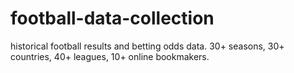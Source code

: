 # football-data-collection
historical football results and betting odds data. 30+ seasons, 30+ countries, 40+ leagues, 10+ online bookmakers.
